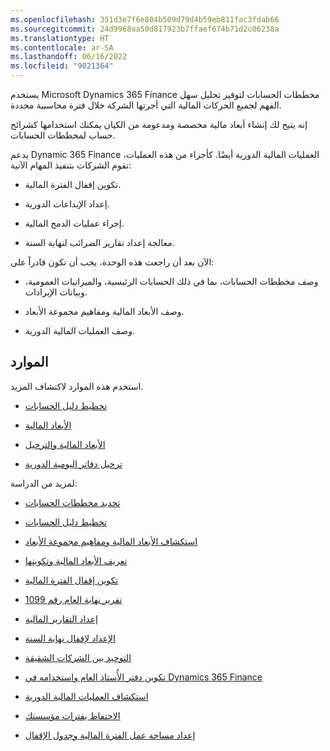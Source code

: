 ```yaml
---
ms.openlocfilehash: 351d3e7f6e804b509d79d4b59eb811fac3fdab66
ms.sourcegitcommit: 24d9968aa50d817923b7ffaef674b71d2c06238a
ms.translationtype: HT
ms.contentlocale: ar-SA
ms.lasthandoff: 06/16/2022
ms.locfileid: "9021364"
---
```

يستخدم Microsoft Dynamics 365 Finance مخططات الحسابات لتوفير تحليل سهل الفهم لجميع الحركات المالية التي أجرتها الشركة خلال فترة محاسبية محددة.

إنه يتيح لك إنشاء أبعاد مالية مخصصة ومدعومة من الكيان يمكنك استخدامها كشرائح حساب لمخططات الحسابات.

يدعم Dynamic 365 Finance العمليات المالية الدورية أيضًا. كأجزاء من هذه العمليات، تقوم الشركات بتنفيذ المهام الآتية:

- تكوين إقفال الفترة المالية.

- إعداد الإيداعات الدورية.

- إجراء عمليات الدمج المالية.

- معالجة إعداد تقارير الضرائب لنهاية السنة.

الآن بعد أن راجعت هذه الوحدة، يجب أن تكون قادراً على:

- وصف مخططات الحسابات، بما في ذلك الحسابات الرئيسية، والميزانيات العمومية، وبيانات الإيرادات. 

- وصف الأبعاد المالية ومفاهيم مجموعة الأبعاد. 

- وصف العمليات المالية الدورية.

## <a name="resources"></a>الموارد

استخدم هذه الموارد لاكتشاف المزيد.

- [تخطيط دليل الحسابات](/dynamics365/finance/general-ledger/plan-chart-of-accounts)

- [الأبعاد المالية](/dynamics365/finance/general-ledger/financial-dimensions)

- [الأبعاد المالية والترحيل](/dynamics365/finance/general-ledger/default-dimensions)

- [ترحيل دفاتر اليومية الدورية](/dynamics365/finance/general-ledger/tasks/post-periodic-journals)


لمزيد من الدراسة:

- [تحديد مخططات الحسابات](/learn/modules/explore-general-ledger-dynamics-365/2-identify-charts-of-accounts)

- [تخطيط دليل الحسابات](/learn/modules/configure-chart-accounts-dyn365-finance/2-chart-accounts)

- [استكشاف الأبعاد المالية ومفاهيم مجموعة الأبعاد](/learn/modules/explore-general-ledger-dynamics-365/3-explore-financial-dimensions-set-concepts)

- [تعريف الأبعاد المالية وتكوينها](/learn/modules/configure-chart-accounts-dyn365-finance/10-configure)

- [تكوين إقفال الفترة المالية](/learn/modules/configure-periodic-processes-dyn365-finance/01-financial-period-close)

- [تقرير نهاية العام رقم 1099](/learn/modules/configure-periodic-processes-dyn365-finance/03-year-end-1099)

- [إعداد التقارير المالية](/learn/modules/work-analytics-reporting-finance-operations/3-financial-reporting/)

- [الإعداد لإقفال نهاية السنة](/learn/modules/configure-periodic-processes-dyn365-finance/05-end-year-close)

- [التوحيد بين الشركات الشقيقة](/learn/modules/configure-periodic-processes-dyn365-finance/06-consolidations)

- [تكوين دفتر الأُستاذ العام واستخدامه في Dynamics 365 Finance](/learn/paths/configure-use-general-ledger-dyn365-finance/)

- [استكشاف العمليات المالية الدورية](/learn/modules/explore-general-ledger-dynamics-365/4-explore-periodic-financial-processes)

- [الاحتفاظ بفترات مؤسستك](/learn/modules/create-fiscal-calendars-years-periods-dyn365-finance/6-periods)

- [إعداد مساحة عمل الفترة المالية وجدول الإقفال](/learn/modules/configure-periodic-processes-dyn365-finance/01-financial-period-close)
